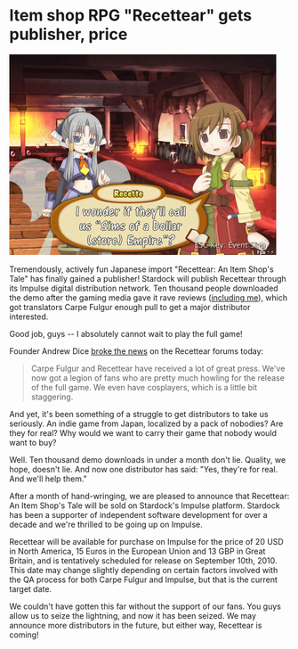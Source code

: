 # Item shop RPG "Recettear" gets publisher, price

[![](../uploads/2010/08/stardock.jpg "Stardock to publish Recettear")](../uploads/2010/08/stardock.jpg)

Tremendously, actively fun Japanese import "Recettear: An Item Shop's Tale" has finally gained a publisher! Stardock will publish Recettear through its Impulse digital distribution network. Ten thousand people downloaded the demo after the gaming media gave it rave reviews ([including me](../index.php/2010/07/22/recettear-an-item-shops-tale/)), which got translators Carpe Fulgur enough pull to get a major distributor interested.

Good job, guys -- I absolutely cannot wait to play the full game!

Founder Andrew Dice [broke the news](http://www.carpefulgur.com/forum/index.php?topic=83.msg949#msg949) on the Recettear forums today:


> Carpe Fulgur and Recettear have received a lot of great press. We've now got a legion of fans who are pretty much howling for the release of the full game. We even have cosplayers, which is a little bit staggering.

And yet, it's been something of a struggle to get distributors to take us seriously. An indie game from Japan, localized by a pack of nobodies? Are they for real? Why would we want to carry their game that nobody would want to buy?

Well. Ten thousand demo downloads in under a month don't lie. Quality, we hope, doesn't lie. And now one distributor has said: "Yes, they're for real. And we'll help them."

After a month of hand-wringing, we are pleased to announce that Recettear: An Item Shop's Tale will be sold on Stardock's Impulse platform. Stardock has been a supporter of independent software development for over a decade and we're thrilled to be going up on Impulse.

Recettear will be available for purchase on Impulse for the price of 20 USD in North America, 15 Euros in the European Union and 13 GBP in Great Britain, and is tentatively scheduled for release on September 10th, 2010. This date may change slightly depending on certain factors involved with the QA process for both Carpe Fulgur and Impulse, but that is the current target date.

We couldn't have gotten this far without the support of our fans. You guys allow us to seize the lightning, and now it has been seized. We may announce more distributors in the future, but either way, Recettear is coming!




